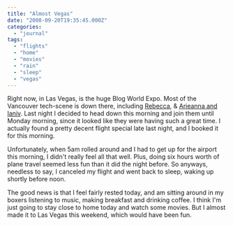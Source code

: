 ```yaml
---
title: "Almost Vegas"
date: "2008-09-20T19:35:45.000Z"
categories: 
  - "journal"
tags: 
  - "flights"
  - "home"
  - "movies"
  - "rain"
  - "sleep"
  - "vegas"
---
```


Right now, in Las Vegas, is the huge Blog World Expo. Most of the Vancouver tech-scene is down there, including [Rebecca](http://miss604.com), & [Arieanna and Ianiv](http://blogaholics.ca). Last night I decided to head down this morning and join them until Monday morning, since it looked like they were having such a great time. I actually found a pretty decent flight special late last night, and I booked it for this morning.

Unfortunately, when 5am rolled around and I had to get up for the airport this morning, I didn't really feel all that well. Plus, doing six hours worth of plane travel seemed less fun than it did the night before. So anyways, needless to say, I canceled my flight and went back to sleep, waking up shortly before noon.

The good news is that I feel fairly rested today, and am sitting around in my boxers listening to music, making breakfast and drinking coffee. I think I'm just going to stay close to home today and watch some movies. But I almost made it to Las Vegas this weekend, which would have been fun.
